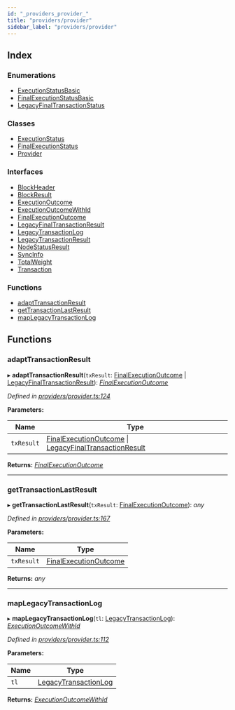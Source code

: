 ```yaml
---
id: "_providers_provider_"
title: "providers/provider"
sidebar_label: "providers/provider"
---
```


## Index

### Enumerations

* [ExecutionStatusBasic](../enums/_providers_provider_.executionstatusbasic.md)
* [FinalExecutionStatusBasic](../enums/_providers_provider_.finalexecutionstatusbasic.md)
* [LegacyFinalTransactionStatus](../enums/_providers_provider_.legacyfinaltransactionstatus.md)

### Classes

* [ExecutionStatus](../classes/_providers_provider_.executionstatus.md)
* [FinalExecutionStatus](../classes/_providers_provider_.finalexecutionstatus.md)
* [Provider](../classes/_providers_provider_.provider.md)

### Interfaces

* [BlockHeader](../interfaces/_providers_provider_.blockheader.md)
* [BlockResult](../interfaces/_providers_provider_.blockresult.md)
* [ExecutionOutcome](../interfaces/_providers_provider_.executionoutcome.md)
* [ExecutionOutcomeWithId](../interfaces/_providers_provider_.executionoutcomewithid.md)
* [FinalExecutionOutcome](../interfaces/_providers_provider_.finalexecutionoutcome.md)
* [LegacyFinalTransactionResult](../interfaces/_providers_provider_.legacyfinaltransactionresult.md)
* [LegacyTransactionLog](../interfaces/_providers_provider_.legacytransactionlog.md)
* [LegacyTransactionResult](../interfaces/_providers_provider_.legacytransactionresult.md)
* [NodeStatusResult](../interfaces/_providers_provider_.nodestatusresult.md)
* [SyncInfo](../interfaces/_providers_provider_.syncinfo.md)
* [TotalWeight](../interfaces/_providers_provider_.totalweight.md)
* [Transaction](../interfaces/_providers_provider_.transaction.md)

### Functions

* [adaptTransactionResult](_providers_provider_.md#adapttransactionresult)
* [getTransactionLastResult](_providers_provider_.md#gettransactionlastresult)
* [mapLegacyTransactionLog](_providers_provider_.md#maplegacytransactionlog)

## Functions

###  adaptTransactionResult

▸ **adaptTransactionResult**(`txResult`: [FinalExecutionOutcome](../interfaces/_providers_provider_.finalexecutionoutcome.md) | [LegacyFinalTransactionResult](../interfaces/_providers_provider_.legacyfinaltransactionresult.md)): *[FinalExecutionOutcome](../interfaces/_providers_provider_.finalexecutionoutcome.md)*

*Defined in [providers/provider.ts:124](https://github.com/nearprotocol/nearlib/blob/be6b150/src.ts/providers/provider.ts#L124)*

**Parameters:**

Name | Type |
------ | ------ |
`txResult` | [FinalExecutionOutcome](../interfaces/_providers_provider_.finalexecutionoutcome.md) &#124; [LegacyFinalTransactionResult](../interfaces/_providers_provider_.legacyfinaltransactionresult.md) |

**Returns:** *[FinalExecutionOutcome](../interfaces/_providers_provider_.finalexecutionoutcome.md)*

___

###  getTransactionLastResult

▸ **getTransactionLastResult**(`txResult`: [FinalExecutionOutcome](../interfaces/_providers_provider_.finalexecutionoutcome.md)): *any*

*Defined in [providers/provider.ts:167](https://github.com/nearprotocol/nearlib/blob/be6b150/src.ts/providers/provider.ts#L167)*

**Parameters:**

Name | Type |
------ | ------ |
`txResult` | [FinalExecutionOutcome](../interfaces/_providers_provider_.finalexecutionoutcome.md) |

**Returns:** *any*

___

###  mapLegacyTransactionLog

▸ **mapLegacyTransactionLog**(`tl`: [LegacyTransactionLog](../interfaces/_providers_provider_.legacytransactionlog.md)): *[ExecutionOutcomeWithId](../interfaces/_providers_provider_.executionoutcomewithid.md)*

*Defined in [providers/provider.ts:112](https://github.com/nearprotocol/nearlib/blob/be6b150/src.ts/providers/provider.ts#L112)*

**Parameters:**

Name | Type |
------ | ------ |
`tl` | [LegacyTransactionLog](../interfaces/_providers_provider_.legacytransactionlog.md) |

**Returns:** *[ExecutionOutcomeWithId](../interfaces/_providers_provider_.executionoutcomewithid.md)*
